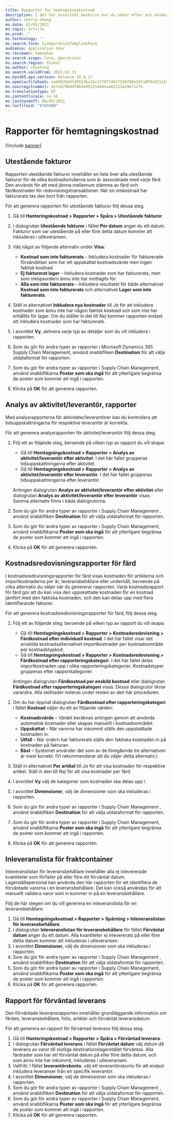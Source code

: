 ```yaml
---
title: Rapporter för hemtagningskostnad
description: I det här avsnittet beskrivs hur du söker efter och använder de olika rapporttyper som är tillgängliga för modulen hemtagningskostnad.
author: sherry-zheng
ms.date: 02/01/2021
ms.topic: article
ms.prod: ''
ms.technology: ''
ms.search.form: SysOperationTemplateForm
audience: Application User
ms.reviewer: kamaybac
ms.search.scope: Core, Operations
ms.search.region: Global
ms.author: chuzheng
ms.search.validFrom: 2021-02-21
ms.dyn365.ops.version: Release 10.0.17
ms.openlocfilehash: ea60826ddfd9553ba16c22f077d65732bf08e18fa079c6311431d35dd9aaa99f
ms.sourcegitcommit: 42fe9790ddf0bdad911544deaa82123a396712fb
ms.translationtype: HT
ms.contentlocale: sv-SE
ms.lasthandoff: 08/05/2021
ms.locfileid: "6765500"
---
```

# <a name="landed-cost-reports"></a>Rapporter för hemtagningskostnad

[!include [banner](../../includes/banner.md)]

## <a name="outstanding-invoices"></a>Utestående fakturor

Rapporten utestående fakturor innehåller en lista över alla utestående fakturor för de olika kostnadsnivåerna som är associerade med varje färd. Den används för att med jämna mellanrum stämma av färd och färdkostnader för redovisningstransaktioner. När en omkostnad har fakturerats tas den bort från rapporten.

För att generera rapporten för utestående fakturor följ dessa steg.

1. Gå till **Hanteringskostnad \> Rapporter \> Spåra \> Utestående fakturor**.
1. I dialogrutan **Utestående fakturor** i fältet **Per datum** anger du ett datum. Fakturor som var utestående på eller före detta datum kommer att inkluderas i utleveransen.
1. Välj något av följande alternativ under **Visa**:

    - **Kostnad som inte fakturerats** – Inkludera kostnader för fakturerade försändelser som har ett uppskattat kostnadsvärde men ingen faktisk kostnad.
    - **Ej fakturerat lager** – Inkludera kostnader som har fakturerats, men som inköpsordern ännu inte har mottagits för.
    - **Alla som inte fakturerats** – Inkludera resultatet för både alternativet **Kostnad som inte fakturerats** och alternativet **Lager som inte fakturerats**.

1. Ställ in alternativet **Inkludera nya kostnader** till *Ja* för att inkludera kostnader som ännu inte har någon faktisk kostnad och som inte har erhållits för lager. Om du ställer in det till *Nej* kommer rapporten endast att inkludera kostnader som har fakturerats.
1. I avsnittet **Vy**, aktivera varje typ av detaljer som du vill inkludera i rapporten.
1. Som du gör för andra typer av rapporter i Microsoft Dynamics 365 Supply Chain Management, använd snabbfliken **Destination** för att välja utdataformat för rapporten.
1. Som du gör för andra typer av rapporter i Supply Chain Management, använd snabbflikarna **Poster som ska ingå** för att ytterligare begränsa de poster som kommer att ingå i rapporten.
1. Klicka på **OK** för att generera rapporten.

## <a name="activityprovider-analysis-reports"></a>Analys av aktivitet/leverantör, rapporter

Med analysrapporterna för aktiviteter/leverantörer kan du kontrollera att tidsuppskattningarna för respektive leverantör är korrekta.

För att generera analysrapporten för aktivitet/leverantör följ dessa steg.

1. Följ ett av följande steg, beroende på vilken typ av rapport du vill skapa:

    - Gå till **Hemtagningskostnad \> Rapporter \> Analys av aktivitet/leverantör efter aktivitet**. I det här fallet grupperas tidsuppskattningarna efter aktivitet.
    - Gå till **Hemtagningskostnad \> Rapporter \> Analys av aktivitet/leverantör efter leverantör**. I det här fallet grupperas tidsuppskattningarna efter leverantör.

    Antingen dialogrutan **Analys av aktivitet/leverantör efter aktivitet** eller dialogrutan **Analys av aktivitet/leverantör efter leverantör** visas. Samma alternativ finns i båda dialogrutorna.

1. Som du gör för andra typer av rapporter i Supply Chain Management , använd snabbfliken **Destination** för att välja utdataformat för rapporten.
1. Som du gör för andra typer av rapporter i Supply Chain Management, använd snabbflikarna **Poster som ska ingå** för att ytterligare begränsa de poster som kommer att ingå i rapporten.
1. Klicka på **OK** för att generera rapporten.

## <a name="voyage-costing-reports"></a>Kostnadsredovisningsrapporter för färd

I kostnadsredovisningsrapporter för färd visas kostnaden för artiklarna och importkostnaderna per år, leveransbehållare eller underhåll, beroende på vilka alternativ du väljer när du genererar rapporten. Varje kostnadsrapport för färd gör att du kan visa den uppskattade kostnaden för en kostnad jämfört med den faktiska kostnaden, och den kan delas upp med flera identifierande faktorer.

För att generera kostnadsredovisningsrapporter för färd, följ dessa steg.

1. Följ ett av följande steg, beroende på vilken typ av rapport du vill skapa:

    - Gå till **Hemtagningskostnad \> Rapporter \> Kostnadsredovisning \> Färdkostnad efter individuell kostnad**. I det här fallet visar det enskilda kostnadsalternativet importkostnader per kostnadsområde per kostnadstypkod.
    - Gå till **Hemtagningskostnad \> Rapporter \> Kostnadsredovisning \> Färdkostnad efter rapporteringskategori**. I det här fallet delas importkostnaden upp i olika rapporteringskategorier. Kostnadstyper grupperas efter rapportkategorier.

    Antingen dialogrutan **Färdkostnad per enskild kostnad** eller dialogrutan **Färdkostnad efter rapporteringskategori** visas. Dessa dialogrutor liknar varandra. Alla skillnader noteras under resten av den här proceduren.

1. Om du har öppnat dialogrutan **Färdkostnad efter rapporteringskategori** i fältet **Kostnad** väljer du ett av följande värden:

    - **Kostnadsvärde** – Värdet beräknas antingen genom att använda automatisk kostnader eller skapas manuellt i kostnadsområdet.
    - **Uppskattat** – När varorna har inkommit ställs den uppskattade kostnaden in.
    - **Utfall** – När ordern har fakturerats ställs den faktiska kostnaden in på kostnaden på fakturan.
    - **Bäst** – Systemet använder det som av de föregående tre alternativen är mest korrekt. (Vi rekommenderar att du väljer detta alternativ.)

1. Ställ in alternativet **Per artikel** till *Ja* för att visa kostnaden för respektive artikel. Ställ in den till *Nej* för att visa kostnader per färd.
1. I avsnittet **Vy** välj de kategorier som kostnaden ska delas upp i.
1. I avsnittet **Dimensioner**, välj de dimensioner som ska inkluderas i rapporten.
1. Som du gör för andra typer av rapporter i Supply Chain Management , använd snabbfliken **Destination** för att välja utdataformat för rapporten.
1. Som du gör för andra typer av rapporter i Supply Chain Management, använd snabbflikarna **Poster som ska ingå** för att ytterligare begränsa de poster som kommer att ingå i rapporten.
1. Klicka på **OK** för att generera rapporten.

## <a name="shipping-container-receipts-list"></a>Inleveranslista för fraktcontainer

Inleveranslistan för leveransbehållare innehåller alla ej inlevererade kvantiteter som förfaller på eller före ett förväntat datum. Lagerställepersonal kan använda den här rapporten för att identifiera de förväntade varorna i en leveransbehållare. Det kan också användas för att manuellt validera varor som in kommer in på en leveransbehållare.

Följ de här stegen om du vill generera en inleveranslista för en leveransbehållare.

1. Gå till **Hemtagningskostnad \> Rapporter \> Spårning \> Inleveranslistan för leveransbehållare**.
1. I dialogrutan **Inleveranslistan för leveransbehållare** för fältet **Förväntat datum** anger du ett datum. Alla kvantiteter ej inlevererats på eller före detta datum kommer att inkluderas i utleveransen.
1. I avsnittet **Dimensioner**, välj de dimensioner som ska inkluderas i rapporten.
1. Som du gör för andra typer av rapporter i Supply Chain Management , använd snabbfliken **Destination** för att välja utdataformat för rapporten.
1. Som du gör för andra typer av rapporter i Supply Chain Management, använd snabbflikarna **Poster som ska ingå** för att ytterligare begränsa de poster som kommer att ingå i rapporten.
1. Klicka på **OK** för att generera rapporten.

## <a name="expected-delivery-report"></a>Rapport för förväntad leverans

Den förväntade leveransrapporten innehåller grundläggande information om färden, leveransbehållare, folio, artiklar och förväntat leveransdatum.

För att generera en rapport för förväntad leverans följ dessa steg.

1. Gå till **Hanteringskostnad \> Rapporter \> Spåra \> Förväntad leverans**.
1. I dialogrutan **Förväntad leverans** i fältet **Förväntat datum** välj datum då leverans av varor till slutliga destinationslagerstället förväntas. Alla färdrader som har ett förväntat datum på eller före detta datum, och som ännu inte har inkommit, inkluderas i utleveransen.
1. Valfritt: I fältet **leverantörskonto**, välj ett leverantörskonto för att endast inkludera leveranser från en specifik leverantör.
1. I avsnittet **Dimensioner**, välj de dimensioner som ska inkluderas i rapporten.
1. Som du gör för andra typer av rapporter i Supply Chain Management , använd snabbfliken **Destination** för att välja utdataformat för rapporten.
1. Som du gör för andra typer av rapporter i Supply Chain Management, använd snabbflikarna **Poster som ska ingå** för att ytterligare begränsa de poster som kommer att ingå i rapporten.
1. Klicka på **OK** för att generera rapporten.
